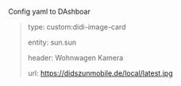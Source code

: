 Config yaml to DAshboar

> type: custom:didi-image-card
> 
> entity: sun.sun
> 
> header: Wohnwagen Kamera
> 
> url: https://didszunmobile.de/local/latest.jpg